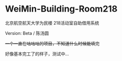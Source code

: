 # WeiMin-Building-Room218

北京航空航天大学为民楼  218活动室自助借用系统

Version: Beta  /  陈汤圆

<del>一个一直在咕咕咕的项目，不知道什么时候能填完</del>

好像基本完工了的样子，测试中...
